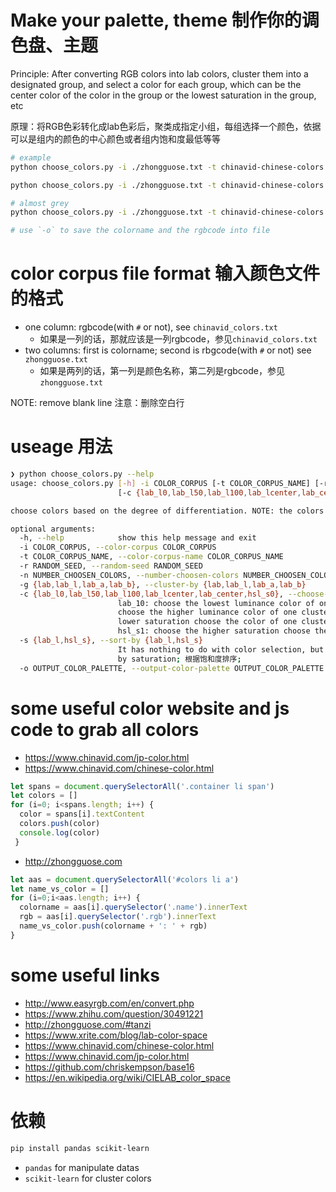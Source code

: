 # Make your palette, theme 制作你的调色盘、主题

Principle: After converting RGB colors into lab colors, cluster them into a designated group, and select a color for each group, which can be the center color of the color in the group or the lowest saturation in the group, etc

原理：将RGB色彩转化成lab色彩后，聚类成指定小组，每组选择一个颜色，依据可以是组内的颜色的中心颜色或者组内饱和度最低等等


```sh
# example
python choose_colors.py -i ./zhongguose.txt -t chinavid-chinese-colors -n 16 -g lab -c hsl_s0 -s lab_l -r 42

python choose_colors.py -i ./zhongguose.txt -t chinavid-chinese-colors -n 16 -g lab_l -c lab_l50 -s lab_l

# almost grey
python choose_colors.py -i ./zhongguose.txt -t chinavid-chinese-colors -n 16 -g lab_l -c hsl_s0 -s lab_l

# use `-o` to save the colorname and the rgbcode into file 
```

# color corpus file format 输入颜色文件的格式

- one column: rgbcode(with `#` or not), see `chinavid_colors.txt`
  - 如果是一列的话，那就应该是一列rgbcode，参见`chinavid_colors.txt`
- two columns: first is colorname; second is rbgcode(with `#` or not) see `zhongguose.txt`
  - 如果是两列的话，第一列是颜色名称，第二列是rgbcode，参见 `zhongguose.txt`

NOTE: remove blank line
注意：删除空白行


# useage 用法

```sh
❯ python choose_colors.py --help
usage: choose_colors.py [-h] -i COLOR_CORPUS [-t COLOR_CORPUS_NAME] [-r RANDOM_SEED] [-n NUMBER_CHOOSEN_COLORS] [-g {lab,lab_l,lab_a,lab_b}]
                        [-c {lab_l0,lab_l50,lab_l100,lab_lcenter,lab_center,hsl_s0}] [-s {lab_l,hsl_s}] [-o OUTPUT_COLOR_PALETTE]

choose colors based on the degree of differentiation. NOTE: the colors choosen by this program have strong contrast!! 根据颜色的区分度来选择颜色。注意：本程序所选出来的颜色普遍差别很大

optional arguments:
  -h, --help            show this help message and exit
  -i COLOR_CORPUS, --color-corpus COLOR_CORPUS
  -t COLOR_CORPUS_NAME, --color-corpus-name COLOR_CORPUS_NAME
  -r RANDOM_SEED, --random-seed RANDOM_SEED
  -n NUMBER_CHOOSEN_COLORS, --number-choosen-colors NUMBER_CHOOSEN_COLORS
  -g {lab,lab_l,lab_a,lab_b}, --cluster-by {lab,lab_l,lab_a,lab_b}
  -c {lab_l0,lab_l50,lab_l100,lab_lcenter,lab_center,hsl_s0}, --choose-by {lab_l0,lab_l50,lab_l100,lab_lcenter,lab_center,hsl_s0}
                        lab_10: choose the lowest luminance color of one cluster; 分组后选择组内亮度最低的颜色; lab_l50: choose the medium luminance color of one cluster; 分组后选择组内 中间亮度的颜色; lab_1100:
                        choose the higher luminance color of one cluster; 分组后选择组内亮度最高的颜色; lab_center: choose the center lab-color of one cluster; 分组后选择组内的中间的颜色; hsl_s0: choose the
                        lower saturation choose the color of one cluster; 分组后选择组内饱和度最低的颜色; hsl_s0.5: choose the medium saturation choose the color of one cluster; 分组后选择组内饱和度中间的颜色;
                        hsl_s1: choose the higher saturation choose the color of one cluster; 分组后选择组内饱和度最高的颜色;
  -s {lab_l,hsl_s}, --sort-by {lab_l,hsl_s}
                        It has nothing to do with color selection, but with the color sorting of the output; 此选项与分组和选择没啥关系，只是影响输出的排序; lab_l: sorted by luminance;  根据亮度排序; hsl_s: sorted
                        by saturation; 根据饱和度排序;
  -o OUTPUT_COLOR_PALETTE, --output-color-palette OUTPUT_COLOR_PALETTE

```

# some useful color website and js code to grab all colors

- https://www.chinavid.com/jp-color.html
- https://www.chinavid.com/chinese-color.html
```js
let spans = document.querySelectorAll('.container li span')
let colors = []
for (i=0; i<spans.length; i++) {
  color = spans[i].textContent
  colors.push(color)
  console.log(color)
 }
```


- http://zhongguose.com
```js
let aas = document.querySelectorAll('#colors li a')
let name_vs_color = []
for (i=0;i<aas.length; i++) {
  colorname = aas[i].querySelector('.name').innerText
  rgb = aas[i].querySelector('.rgb').innerText
  name_vs_color.push(colorname + ': ' + rgb)
}
```

# some useful links

- http://www.easyrgb.com/en/convert.php
- https://www.zhihu.com/question/30491221
- http://zhongguose.com/#tanzi
- https://www.xrite.com/blog/lab-color-space
- https://www.chinavid.com/chinese-color.html
- https://www.chinavid.com/jp-color.html
- https://github.com/chriskempson/base16
- https://en.wikipedia.org/wiki/CIELAB_color_space


# 依赖

```sh
pip install pandas scikit-learn
```

- `pandas` for manipulate datas
- `scikit-learn` for cluster colors